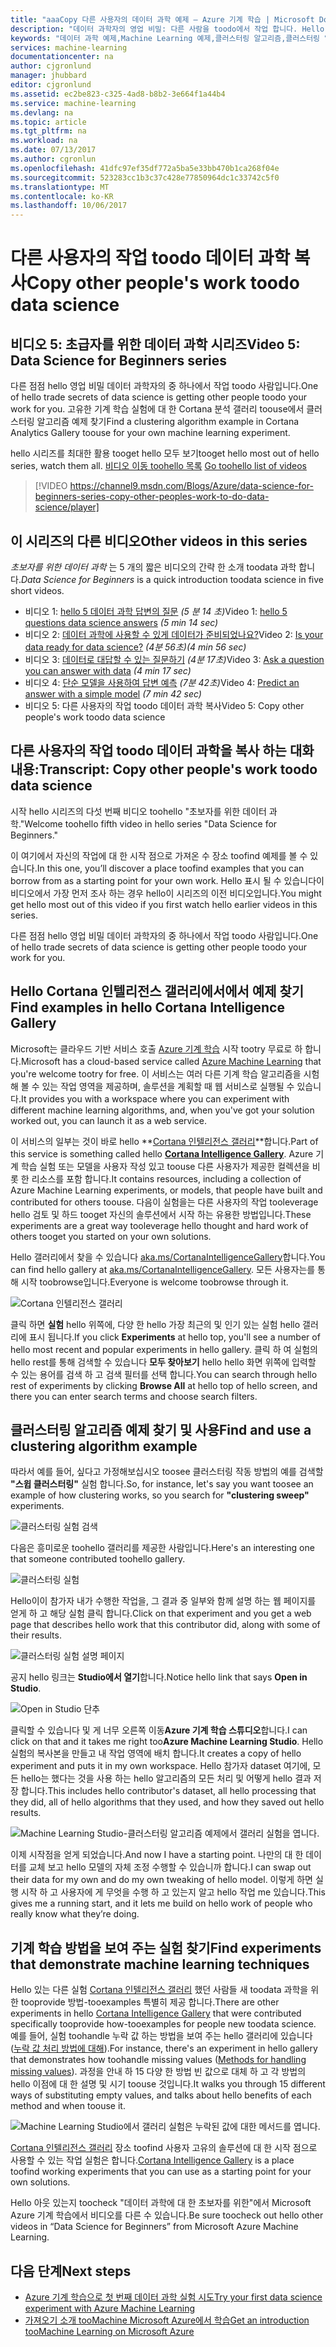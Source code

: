```yaml
---
title: "aaaCopy 다른 사용자의 데이터 과학 예제 – Azure 기계 학습 | Microsoft Docs"
description: "데이터 과학자의 영업 비밀: 다른 사람을 toodo에서 작업 합니다. Hello Cortana 분석 갤러리에서에서 컴퓨터 학습 예제를 가져옵니다."
keywords: "데이터 과학 예제,Machine Learning 예제,클러스터링 알고리즘,클러스터링 알고리즘 예제"
services: machine-learning
documentationcenter: na
author: cjgronlund
manager: jhubbard
editor: cjgronlund
ms.assetid: ec2be823-c325-4ad8-b8b2-3e664f1a44b4
ms.service: machine-learning
ms.devlang: na
ms.topic: article
ms.tgt_pltfrm: na
ms.workload: na
ms.date: 07/13/2017
ms.author: cgronlun
ms.openlocfilehash: 41dfc97ef35df772a5ba5e33bb470b1ca268f04e
ms.sourcegitcommit: 523283cc1b3c37c428e77850964dc1c33742c5f0
ms.translationtype: MT
ms.contentlocale: ko-KR
ms.lasthandoff: 10/06/2017
---
```

# <a name="copy-other-peoples-work-toodo-data-science"></a><span data-ttu-id="b3d32-105">다른 사용자의 작업 toodo 데이터 과학 복사</span><span class="sxs-lookup"><span data-stu-id="b3d32-105">Copy other people's work toodo data science</span></span>
## <a name="video-5-data-science-for-beginners-series"></a><span data-ttu-id="b3d32-106">비디오 5: 초급자를 위한 데이터 과학 시리즈</span><span class="sxs-lookup"><span data-stu-id="b3d32-106">Video 5: Data Science for Beginners series</span></span>
<span data-ttu-id="b3d32-107">다른 점점 hello 영업 비밀 데이터 과학자의 중 하나에서 작업 toodo 사람입니다.</span><span class="sxs-lookup"><span data-stu-id="b3d32-107">One of hello trade secrets of data science is getting other people toodo your work for you.</span></span> <span data-ttu-id="b3d32-108">고유한 기계 학습 실험에 대 한 Cortana 분석 갤러리 toouse에서 클러스터링 알고리즘 예제 찾기</span><span class="sxs-lookup"><span data-stu-id="b3d32-108">Find a clustering algorithm example in Cortana Analytics Gallery toouse for your own machine learning experiment.</span></span>

<span data-ttu-id="b3d32-109">hello 시리즈를 최대한 활용 tooget hello 모두 보기</span><span class="sxs-lookup"><span data-stu-id="b3d32-109">tooget hello most out of hello series, watch them all.</span></span> <span data-ttu-id="b3d32-110">[비디오 이동 toohello 목록](#other-videos-in-this-series)
</span><span class="sxs-lookup"><span data-stu-id="b3d32-110">[Go toohello list of videos](#other-videos-in-this-series)
</span></span><br>

> [!VIDEO https://channel9.msdn.com/Blogs/Azure/data-science-for-beginners-series-copy-other-peoples-work-to-do-data-science/player]
>
>

## <a name="other-videos-in-this-series"></a><span data-ttu-id="b3d32-111">이 시리즈의 다른 비디오</span><span class="sxs-lookup"><span data-stu-id="b3d32-111">Other videos in this series</span></span>
<span data-ttu-id="b3d32-112">*초보자를 위한 데이터 과학* 는 5 개의 짧은 비디오의 간략 한 소개 toodata 과학 합니다.</span><span class="sxs-lookup"><span data-stu-id="b3d32-112">*Data Science for Beginners* is a quick introduction toodata science in five short videos.</span></span>

* <span data-ttu-id="b3d32-113">비디오 1: [hello 5 데이터 과학 답변의 질문](machine-learning-data-science-for-beginners-the-5-questions-data-science-answers.md) *(5 분 14 초)*</span><span class="sxs-lookup"><span data-stu-id="b3d32-113">Video 1: [hello 5 questions data science answers](machine-learning-data-science-for-beginners-the-5-questions-data-science-answers.md) *(5 min 14 sec)*</span></span>
* <span data-ttu-id="b3d32-114">비디오 2: [데이터 과학에 사용할 수 있게 데이터가 준비되었나요?](machine-learning-data-science-for-beginners-is-your-data-ready-for-data-science.md)</span><span class="sxs-lookup"><span data-stu-id="b3d32-114">Video 2: [Is your data ready for data science?](machine-learning-data-science-for-beginners-is-your-data-ready-for-data-science.md)</span></span> <span data-ttu-id="b3d32-115">*(4분 56초)*</span><span class="sxs-lookup"><span data-stu-id="b3d32-115">*(4 min 56 sec)*</span></span>
* <span data-ttu-id="b3d32-116">비디오 3: [데이터로 대답할 수 있는 질문하기](machine-learning-data-science-for-beginners-ask-a-question-you-can-answer-with-data.md) *(4분 17초)*</span><span class="sxs-lookup"><span data-stu-id="b3d32-116">Video 3: [Ask a question you can answer with data](machine-learning-data-science-for-beginners-ask-a-question-you-can-answer-with-data.md) *(4 min 17 sec)*</span></span>
* <span data-ttu-id="b3d32-117">비디오 4: [단순 모델을 사용하여 답변 예측](machine-learning-data-science-for-beginners-predict-an-answer-with-a-simple-model.md) *(7분 42초)*</span><span class="sxs-lookup"><span data-stu-id="b3d32-117">Video 4: [Predict an answer with a simple model](machine-learning-data-science-for-beginners-predict-an-answer-with-a-simple-model.md) *(7 min 42 sec)*</span></span>
* <span data-ttu-id="b3d32-118">비디오 5: 다른 사용자의 작업 toodo 데이터 과학 복사</span><span class="sxs-lookup"><span data-stu-id="b3d32-118">Video 5: Copy other people's work toodo data science</span></span>

## <a name="transcript-copy-other-peoples-work-toodo-data-science"></a><span data-ttu-id="b3d32-119">다른 사용자의 작업 toodo 데이터 과학을 복사 하는 대화 내용:</span><span class="sxs-lookup"><span data-stu-id="b3d32-119">Transcript: Copy other people's work toodo data science</span></span>
<span data-ttu-id="b3d32-120">시작 hello 시리즈의 다섯 번째 비디오 toohello "초보자를 위한 데이터 과학."</span><span class="sxs-lookup"><span data-stu-id="b3d32-120">Welcome toohello fifth video in hello series "Data Science for Beginners."</span></span>

<span data-ttu-id="b3d32-121">이 여기에서 자신의 작업에 대 한 시작 점으로 가져온 수 장소 toofind 예제를 볼 수 있습니다.</span><span class="sxs-lookup"><span data-stu-id="b3d32-121">In this one, you’ll discover a place toofind examples that you can borrow from as a starting point for your own work.</span></span> <span data-ttu-id="b3d32-122">Hello 표시 될 수 있습니다이 비디오에서 가장 먼저 조사 하는 경우 hello이 시리즈의 이전 비디오입니다.</span><span class="sxs-lookup"><span data-stu-id="b3d32-122">You might get hello most out of this video if you first watch hello earlier videos in this series.</span></span>

<span data-ttu-id="b3d32-123">다른 점점 hello 영업 비밀 데이터 과학자의 중 하나에서 작업 toodo 사람입니다.</span><span class="sxs-lookup"><span data-stu-id="b3d32-123">One of hello trade secrets of data science is getting other people toodo your work for you.</span></span>

## <a name="find-examples-in-hello-cortana-intelligence-gallery"></a><span data-ttu-id="b3d32-124">Hello Cortana 인텔리전스 갤러리에서에서 예제 찾기</span><span class="sxs-lookup"><span data-stu-id="b3d32-124">Find examples in hello Cortana Intelligence Gallery</span></span>
<span data-ttu-id="b3d32-125">Microsoft는 클라우드 기반 서비스 호출 [Azure 기계 학습](https://azure.microsoft.com/services/machine-learning/) 시작 tootry 무료로 하 합니다.</span><span class="sxs-lookup"><span data-stu-id="b3d32-125">Microsoft has a cloud-based service called [Azure Machine Learning](https://azure.microsoft.com/services/machine-learning/) that you're welcome tootry for free.</span></span> <span data-ttu-id="b3d32-126">이 서비스는 여러 다른 기계 학습 알고리즘을 시험해 볼 수 있는 작업 영역을 제공하며, 솔루션을 계획할 때 웹 서비스로 실행될 수 있습니다.</span><span class="sxs-lookup"><span data-stu-id="b3d32-126">It provides you with a workspace where you can experiment with different machine learning algorithms, and, when you've got your solution worked out, you can launch it as a web service.</span></span>

<span data-ttu-id="b3d32-127">이 서비스의 일부는 것이 바로 hello  **[Cortana 인텔리전스 갤러리](http://aka.ms/CortanaIntelligenceGallery)**합니다.</span><span class="sxs-lookup"><span data-stu-id="b3d32-127">Part of this service is something called hello **[Cortana Intelligence Gallery](http://aka.ms/CortanaIntelligenceGallery)**.</span></span> <span data-ttu-id="b3d32-128">Azure 기계 학습 실험 또는 모델을 사용자 작성 있고 toouse 다른 사용자가 제공한 컬렉션을 비롯 한 리소스를 포함 합니다.</span><span class="sxs-lookup"><span data-stu-id="b3d32-128">It contains resources, including a collection of Azure Machine Learning experiments, or models, that people have built and contributed for others toouse.</span></span> <span data-ttu-id="b3d32-129">다음이 실험을는 다른 사용자의 작업 tooleverage hello 검토 및 하드 tooget 자신의 솔루션에서 시작 하는 유용한 방법입니다.</span><span class="sxs-lookup"><span data-stu-id="b3d32-129">These experiments are a great way tooleverage hello thought and hard work of others tooget you started on your own solutions.</span></span>

<span data-ttu-id="b3d32-130">Hello 갤러리에서 찾을 수 있습니다 [aka.ms/CortanaIntelligenceGallery](http://aka.ms/CortanaIntelligenceGallery)합니다.</span><span class="sxs-lookup"><span data-stu-id="b3d32-130">You can find hello gallery at [aka.ms/CortanaIntelligenceGallery](http://aka.ms/CortanaIntelligenceGallery).</span></span> <span data-ttu-id="b3d32-131">모든 사용자는를 통해 시작 toobrowse입니다.</span><span class="sxs-lookup"><span data-stu-id="b3d32-131">Everyone is welcome toobrowse through it.</span></span>

![Cortana 인텔리전스 갤러리](./media/machine-learning-data-science-for-beginners-copy-other-peoples-work-to-do-data-science/cortana-intelligence-gallery.png)

<span data-ttu-id="b3d32-133">클릭 하면 **실험** hello 위쪽에, 다양 한 hello 가장 최근의 및 인기 있는 실험 hello 갤러리에 표시 됩니다.</span><span class="sxs-lookup"><span data-stu-id="b3d32-133">If you click **Experiments** at hello top, you'll see a number of hello most recent and popular experiments in hello gallery.</span></span> <span data-ttu-id="b3d32-134">클릭 하 여 실험의 hello rest를 통해 검색할 수 있습니다 **모두 찾아보기** hello hello 화면 위쪽에 입력할 수 있는 용어를 검색 하 고 검색 필터를 선택 합니다.</span><span class="sxs-lookup"><span data-stu-id="b3d32-134">You can search through hello rest of experiments by clicking **Browse All** at hello top of hello screen, and there you can enter search terms and choose search filters.</span></span>

## <a name="find-and-use-a-clustering-algorithm-example"></a><span data-ttu-id="b3d32-135">클러스터링 알고리즘 예제 찾기 및 사용</span><span class="sxs-lookup"><span data-stu-id="b3d32-135">Find and use a clustering algorithm example</span></span>
<span data-ttu-id="b3d32-136">따라서 예를 들어, 싶다고 가정해보십시오 toosee 클러스터링 작동 방법의 예를 검색할 **"스윕 클러스터링"** 실험 합니다.</span><span class="sxs-lookup"><span data-stu-id="b3d32-136">So, for instance, let's say you want toosee an example of how clustering works, so you search for **"clustering sweep"** experiments.</span></span>

![클러스터링 실험 검색](./media/machine-learning-data-science-for-beginners-copy-other-peoples-work-to-do-data-science/search-for-clustering-experiments.png)

<span data-ttu-id="b3d32-138">다음은 흥미로운 toohello 갤러리를 제공한 사람입니다.</span><span class="sxs-lookup"><span data-stu-id="b3d32-138">Here's an interesting one that someone contributed toohello gallery.</span></span>

![클러스터링 실험](./media/machine-learning-data-science-for-beginners-copy-other-peoples-work-to-do-data-science/clustering-experiment.png)

<span data-ttu-id="b3d32-140">Hello이이 참가자 내가 수행한 작업을, 그 결과 중 일부와 함께 설명 하는 웹 페이지를 얻게 하 고 해당 실험 클릭 합니다.</span><span class="sxs-lookup"><span data-stu-id="b3d32-140">Click on that experiment and you get a web page that describes hello work that this contributor did, along with some of their results.</span></span>

![클러스터링 실험 설명 페이지](./media/machine-learning-data-science-for-beginners-copy-other-peoples-work-to-do-data-science/clustering-experiment-description-page.png)

<span data-ttu-id="b3d32-142">공지 hello 링크는 **Studio에서 열기**합니다.</span><span class="sxs-lookup"><span data-stu-id="b3d32-142">Notice hello link that says **Open in Studio**.</span></span>

![Open in Studio 단추](./media/machine-learning-data-science-for-beginners-copy-other-peoples-work-to-do-data-science/open-in-studio.png)

<span data-ttu-id="b3d32-144">클릭할 수 있습니다 및 게 너무 오른쪽 이동**Azure 기계 학습 스튜디오**합니다.</span><span class="sxs-lookup"><span data-stu-id="b3d32-144">I can click on that and it takes me right too**Azure Machine Learning Studio**.</span></span> <span data-ttu-id="b3d32-145">Hello 실험의 복사본을 만들고 내 작업 영역에 배치 합니다.</span><span class="sxs-lookup"><span data-stu-id="b3d32-145">It creates a copy of hello experiment and puts it in my own workspace.</span></span> <span data-ttu-id="b3d32-146">Hello 참가자 dataset 여기에, 모든 hello는 했다는 것을 사용 하는 hello 알고리즘의 모든 처리 및 어떻게 hello 결과 저장 합니다.</span><span class="sxs-lookup"><span data-stu-id="b3d32-146">This includes hello contributor's dataset, all hello processing that they did, all of hello algorithms that they used, and how they saved out hello results.</span></span>

![Machine Learning Studio-클러스터링 알고리즘 예제에서 갤러리 실험을 엽니다.](./media/machine-learning-data-science-for-beginners-copy-other-peoples-work-to-do-data-science/cluster-experiment-open-in-studio.png)

<span data-ttu-id="b3d32-148">이제 시작점을 얻게 되었습니다.</span><span class="sxs-lookup"><span data-stu-id="b3d32-148">And now I have a starting point.</span></span> <span data-ttu-id="b3d32-149">나만의 대 한 데이터를 교체 보고 hello 모델의 자체 조정 수행할 수 있습니까 합니다.</span><span class="sxs-lookup"><span data-stu-id="b3d32-149">I can swap out their data for my own and do my own tweaking of hello model.</span></span> <span data-ttu-id="b3d32-150">이렇게 하면 실행 시작 하 고 사용자에 게 무엇을 수행 하 고 있는지 알고 hello 작업 me 있습니다.</span><span class="sxs-lookup"><span data-stu-id="b3d32-150">This gives me a running start, and it lets me build on hello work of people who really know what they’re doing.</span></span>

## <a name="find-experiments-that-demonstrate-machine-learning-techniques"></a><span data-ttu-id="b3d32-151">기계 학습 방법을 보여 주는 실험 찾기</span><span class="sxs-lookup"><span data-stu-id="b3d32-151">Find experiments that demonstrate machine learning techniques</span></span>
<span data-ttu-id="b3d32-152">Hello 있는 다른 실험 [Cortana 인텔리전스 갤러리](http://aka.ms/CortanaIntelligenceGallery) 했던 사람들 새 toodata 과학을 위한 tooprovide 방법-tooexamples 특별히 제공 합니다.</span><span class="sxs-lookup"><span data-stu-id="b3d32-152">There are other experiments in hello [Cortana Intelligence Gallery](http://aka.ms/CortanaIntelligenceGallery) that were contributed specifically tooprovide how-tooexamples for people new toodata science.</span></span> <span data-ttu-id="b3d32-153">예를 들어, 실험 toohandle 누락 값 하는 방법을 보여 주는 hello 갤러리에 있습니다 ([누락 값 처리 방법에 대해](https://gallery.cortanaintelligence.com/Experiment/Methods-for-handling-missing-values-1)).</span><span class="sxs-lookup"><span data-stu-id="b3d32-153">For instance, there's an experiment in hello gallery that demonstrates how toohandle missing values ([Methods for handling missing values](https://gallery.cortanaintelligence.com/Experiment/Methods-for-handling-missing-values-1)).</span></span> <span data-ttu-id="b3d32-154">과정을 안내 하 15 다양 한 방법 빈 값으로 대체 하 고 각 방법의 hello 이점에 대 한 설명 및 시기 toouse 것입니다.</span><span class="sxs-lookup"><span data-stu-id="b3d32-154">It walks you through 15 different ways of substituting empty values, and talks about hello benefits of each method and when toouse it.</span></span>

![Machine Learning Studio에서 갤러리 실험은 누락된 값에 대한 메서드를 엽니다.](./media/machine-learning-data-science-for-beginners-copy-other-peoples-work-to-do-data-science/experiment-methods-for-handling-missing-values.png)

<span data-ttu-id="b3d32-156">[Cortana 인텔리전스 갤러리](http://aka.ms/CortanaIntelligenceGallery) 장소 toofind 사용자 고유의 솔루션에 대 한 시작 점으로 사용할 수 있는 작업 실험은 합니다.</span><span class="sxs-lookup"><span data-stu-id="b3d32-156">[Cortana Intelligence Gallery](http://aka.ms/CortanaIntelligenceGallery) is a place toofind working experiments that you can use as a starting point for your own solutions.</span></span>

<span data-ttu-id="b3d32-157">Hello 아웃 있는지 toocheck "데이터 과학에 대 한 초보자를 위한"에서 Microsoft Azure 기계 학습에서 비디오를 다른 수 있습니다.</span><span class="sxs-lookup"><span data-stu-id="b3d32-157">Be sure toocheck out hello other videos in “Data Science for Beginners” from Microsoft Azure Machine Learning.</span></span>

## <a name="next-steps"></a><span data-ttu-id="b3d32-158">다음 단계</span><span class="sxs-lookup"><span data-stu-id="b3d32-158">Next steps</span></span>
* [<span data-ttu-id="b3d32-159">Azure 기계 학습으로 첫 번째 데이터 과학 실험 시도</span><span class="sxs-lookup"><span data-stu-id="b3d32-159">Try your first data science experiment with Azure Machine Learning</span></span>](machine-learning-create-experiment.md)
* [<span data-ttu-id="b3d32-160">가져오기 소개 tooMachine Microsoft Azure에서 학습</span><span class="sxs-lookup"><span data-stu-id="b3d32-160">Get an introduction tooMachine Learning on Microsoft Azure</span></span>](machine-learning-what-is-machine-learning.md)
